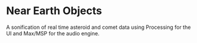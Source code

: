 # Near Earth Objects
A sonification of real time asteroid and comet data using Processing for the UI and Max/MSP for the audio engine.
